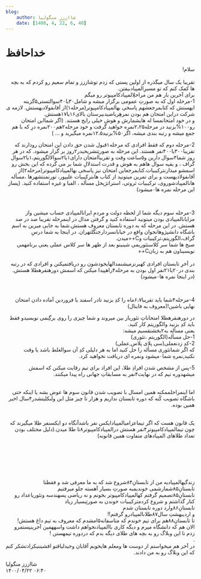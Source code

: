 ```yaml
---
blog:
    author: شااززز منگولیا
    date: [1400, 4, 22, 6, 40]
---
```

# خداحافظ

<div class="cnt">
<style>/*<![CDATA[*/
<!--
 /* Font Definitions */
 @font-face
	{font-family:Tahoma;
	panose-1:2 11 6 4 3 5 4 4 2 4;
	mso-font-charset:0;
	mso-generic-font-family:swiss;
	mso-font-pitch:variable;
	mso-font-signature:1627421319 -2147483648 8 0 66047 0;}
 /* Style Definitions */
 p.MsoNormal, li.MsoNormal, div.MsoNormal
	{mso-style-parent:"";
	margin:0cm;
	margin-bottom:.0001pt;
	mso-pagination:widow-orphan;
	font-size:12.0pt;
	font-family:"Times New Roman";
	mso-fareast-font-family:"Times New Roman";}
@page Section1
	{size:612.0pt 792.0pt;
	margin:72.0pt 90.0pt 72.0pt 90.0pt;
	mso-header-margin:35.4pt;
	mso-footer-margin:35.4pt;
	mso-paper-source:0;}
div.Section1
	{page:Section1;}
-->
/*]]>*/</style>
<p class="" dir="RTL">سلام!<br/><br/>تقریبا یک سال میگذره از اولین پستى که زدم توشاززز و تمام سعیم رو کردم که به بچه ها کمک کنم که تو مسیرِالمپیادبیفتن.<br/>براى آخرین بار هم من مراحلِالمپیادکامپیوتر رو میگم<br/>1-مرحله
اول که به صورتِ عمومى برگزار میشه و شامل۳۰یا۴۰سوالتستی۵گزینه ایهستش که کتابمرجعشهم پاسخى بهالمپیادکامپیوتر(مرحله۱)از
آقاىفولادیهستش. لازمه ی شرکت دراین امتحان هم بودن نمرهِریاضیدبیرستان بالاى۱۶یا۱۷هستش.<br/>و در خود امتحانمسا له هایشمارش و هوش خیلى رایج هستند. (اگر شمااین امتحان رو۱۰۰%بزنید در مرحله۲،۲۵نمره خواهید
گرفت و خود مرحله۲هم۲۰۰نمره درِ که با هم جمع میشه و رتبه بندى میشه، اگر۵۰%بزنید۱۲.۵نمره میگیرید و
... )</p>
<p class="" dir="RTL">2-مرحله دوم که فقط افرادى که مرحله۱قبول شدن حق دادن
این امتحان رودارند که تقریبا۳۰۰یا۴۰۰نفر هستند. این
مرحله به صورتِتشریحیدر۲روز بر گزار
میشود. که در هر روز شما۴سوال دارین و۵ساعت وقت و تقریباامتحان داراى۱یا۲سوالالگوریتم،۱یا۲سوال گراف ، و
بقیه سوال هاهم به هوش و قدرت استدلالِ شما بر مى گرده که این بخش رو
اسمشو میذارنترکیبیات.کتابمرجعاین امتحان نیز پاسخى بهالمپیادکامپیوتر(مرحله۲)از آقاىفولادیهست و براى
تمرین میتونید از کتاب هاىترکیبیات علیپور، تورنمنتشهرها ،مسأله هاىالمپیادشوروى،
ترکیبیات ثروتی، استراتژیحل مسأله ،
الفبا و غیره استفاده کنید. (پساز این مرحله نمره ها۰میشود)</p>
<p class=""> </p>
<p class="" dir="RTL">3-مرحله سوم
دیگه شما از لحظه دولت و مردمِ ایرانالمپیادی حساب
میشین واز مزایاىالمپیادی بودن میتونید
استفاده کنید و گرفتن مدال در اینمرحله تقریبا صد در صد
هستش. در این مرحله که به دوره تابستان معروف هستش.شما به جایى میرین به
اسم باشگاه دانشپژوهانجوان واقع در
خیابانسردارجنگلتهران. در
اینجا به شما درسِ گراف،الگوریتم،ترکیبیات وC++میدن.<br/>صبح ها شما سر کلاستئوری<strong></strong>مى شینینو بعد از ظهر ها
سر کلاس عملى یعنى برنامهمی نویسیناون هم به زبانC++<br/><br/>در آخرِ تابستان افرادى کهبرنزمیشنمدالهایخودشون رو دریافتمیکنن و افرادى که در رتبه
بندى در۲۰یا۲۱نفر اول بودن به مرحله۴راهپیدا میکنن که اسمش دورهنقرهطلا هستش. (در اینجا نمره ها۰میشود)</p>
<p class="" dir="RTL"> </p>
<p class="" dir="RTL">4-مرحله۴شما باید تقریبا۶،۷ماه را کدِ
بزنید تادر اسفند یا فروردین آماده دادن امتحان نهایى
باشین!(معروف به فاینال)</p>
<p class="" dir="RTL">در دورهنقرهطلا امتحاناتِ تئوریاز بین میروند و شما چیزى را روى برگِنمی نویسیدو فقط باید کدِ بزنید والگوریتم کار کنید.<br/>یعنى مسأله به۲بخشتقسیم میشه:<br/>1-حل مسأله(الگوریتم
،تئوری)<br/>2-کدِ زدنعملى(سی پلای پلاس,عملی)<br/>که اگر شماتئوری<strong></strong><strong> </strong>مسأله را حل کنید اما به هر دلیلى کدِ آن سوالغلط باشد یا
وقت نکنید,نمرهِ شما۰میشود ونمره ای دریافت نخواهید کرد.</p>
<p class="" dir="RTL">5-پس از مشخص شدن افرادِ طلا، این افراد براى تیم رقابت
میکنن که اسمش میشهدوره تیم که در نهایت۴نفر به مسابقاتِ
جهانى راه پیدا میکنند.<br/><br/></p>
<p class="" dir="RTL">اما اینمراحلممکنه همین امسال با تصویب شدن قانون سوم ها عوض بشه یا اینکه حتى
باشگاه تصویب کُنه که دوره تابستان نداریم و هزار تا چیز مثل این ولىکلیتشدر۴سال اخیر همین بوده.</p>
<p class="" dir="RTL"><br/>یک قانون هست که اگر تیماعزامیالمپیادایکس نفر باشدآنگاه دو ایکسنفر طلا میگیرند که چون تیمالمپیادکامپیوتر۴نفر هستش درالمپیادکامپیوتر۸تا طلا میدن.(دلیل مختلف بودن تعداد طلاهای المپیادهای متفاوت
همین قانونه)</p>
<p class="" dir="RTL"> </p>
<p class="" dir="RTL"> </p>
<p class="" dir="RTL"> </p>
<p class="" dir="RTL">زندگیهالمپیادیه من از تابستانِ۸۴شروع شد که به
ما معرفى شد و فقطتا تابستانِ۸۵شمارشمی خوندیمبه صورتِ بسیار آهسته جلو میرفتیم<br/>تابستانِ۸۵تصمیم گرفتم کهالمپیادکامپیوتر بخونم و نه ریاضى پسهندسه وتئوری<strong></strong>اعداد رو کنار گذاشتم و شروع کردمترکیبیات خوندن به صورتِبسیار زیاد<br/>تابستانِ۸۶وارد دوره تابستان شدم<br/>و اردیبهشتِ سال۸۷طلاىالمپیادرو گرفتم!!<br/>تا تابستانِ۸۸هم براى تیم خوندم که متاسفانه۵امشدم که معروف به تیم داغ هستش!<br/>الان هم که دانشگاه میرم و دیگه کارى باالمپیادنخواهم داشت واسههمین آخرینپستمرو زدم تا این وبلاگ رو به بچه هاى طلاى
دیگه بدم که دردوره تیمهستن !<br/>.<br/>در آخر هم میخواستم از دوست ها ومعلم هایخوبم آقایان وحیدلیاقتو افشیننیکزادتشکر کنم که
این وبلاگ رو به من دادند.</p>
</div>

<div class="blog-info">
    <div class="blog-author">شااززز منگولیا</div>
    <div class="blog-date">۱۴۰۰/۰۴/۲۲ ۰۶:۴۰</div>
</div>

